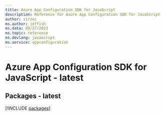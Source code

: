 ```yaml
---
title: Azure App Configuration SDK for JavaScript
description: Reference for Azure App Configuration SDK for JavaScript
author: xirzec
ms.author: jeffish
ms.data: 09/27/2023
ms.topic: reference
ms.devlang: javascript
ms.service: appconfiguration
---
```

# Azure App Configuration SDK for JavaScript - latest
## Packages - latest
[!INCLUDE [packages](app-configuration-index.md)]